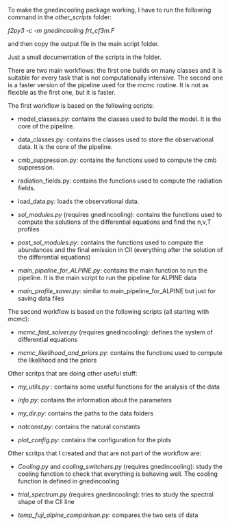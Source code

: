 
To make the gnedincooling package working, I have to run the following command in the _other_scripts_ folder:

_f2py3 -c -m gnedincooling frt_cf3m.F_

and then copy the output file in the main script folder.


Just a small documentation of the scripts in the folder.



There are two main workflows: the first one builds on many classes and it is suitable for 
every task that is not computationally intensive. The second one is a faster version of the pipeline 
used for the mcmc routine. It is not as flexible as the first one, but it is faster.

The first workflow is based on the following scripts:

 - model_classes.py: contains the classes used to build the model. 
                   It is the core of the pipeline.

 - data_classes.py: contains the classes used to store the observational data. 
                  It is the core of the pipeline.

 - cmb_suppression.py: contains the functions used to compute the cmb suppression.

 - radiation_fields.py: contains the functions used to compute the radiation fields.

 - load_data.py: loads the observational data.

 - _sol_modules.py_ (requires gnedincooling): contains the functions used to compute
            the solutions of the differential equations and find the n,v,T profiles

 - _post_sol_modules.py_: contains the functions used to compute
            the abundances and the final emission in CII (everything after the
            solution of the differential equations)

 - _main_pipeline_for_ALPINE.py_: contains the main function to run the pipeline. It is the main script
               to run the pipeline for ALPINE data

 - _main_profile_saver.py_: similar to main_pipeline_for_ALPINE but just for saving data files


The second workflow is based on the following scripts (all starting with _mcmc_):

 - _mcmc_fast_solver.py_ (requires gnedincooling): defines the system of differential equations
                   
 - _mcmc_likelihood_and_priors.py_: contains the functions used to compute the likelihood and the priors

Other scritps that are doing other useful stuff:

 - _my_utils.py_ : contains some useful functions for the analysis of the data

 - _info.py_: contains the information about the parameters
 
 - _my_dir.py_: contains the paths to the data folders

 - _natconst.py_: contains the natural constants

 - _plot_config.py_: contains the configuration for the plots


Other scritps that I created and that are not part of the workflow are:

 - _Cooling.py_ and _cooling_switchers.py_ (requires gnedincooling):  study the cooling function to check 
that everything is behaving well. The cooling function is defined in gnedincooling

 - _trial_spectrum.py_ (requires gnedincooling): tries to study the spectral shape of the CII line

 - _temp_fuji_alpine_comparison.py_: compares the two sets of data
